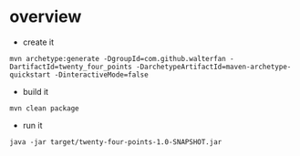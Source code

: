 # overview


* create it

```
mvn archetype:generate -DgroupId=com.github.walterfan -DartifactId=twenty_four_points -DarchetypeArtifactId=maven-archetype-quickstart -DinteractiveMode=false

```
* build it

```
mvn clean package
```
* run it

```
java -jar target/twenty-four-points-1.0-SNAPSHOT.jar
```

